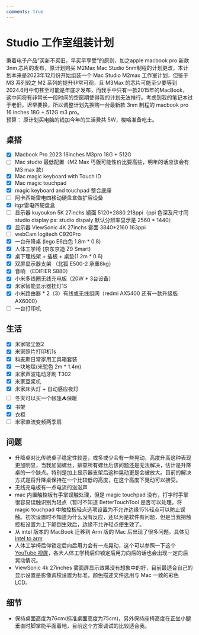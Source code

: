 ```yaml
---
comments: true
---
```


# Studio 工作室组装计划
秉着电子产品”买新不买旧，早买早享受“的原则，加之apple macbook pro 新款 3nm 芯片的发布，原计划购买 M2Max Mac Studio 5nm制程的计划更改，本计划本来是2023年12月份开始组装一个 Mac Studio M2max 工作室计划，但鉴于 M3 系列较之 M2 系列的提升非常可观，且 M3Max 的芯片可能至少要等到2024.6月中旬甚至可能是年底才发布，而我手中只有一款2015年的MacBook，这中间将有非常长一段时间的空窗期使得我的计划无法推行。考虑到我的笔记本过于老旧，迟早要换，所以调整计划先换购一台最新款 3nm 制程的 macbook pro 16 inches 18G + 512G m3 pro。  
预算： 原计划买电脑的钱加今年的生活费共 5W，梭哈准备吃土。
## 桌搭
- [x] Macbook Pro 2023 16inches M3pro 18G + 512G 
- [ ] Mac studio 最低配置（M2 Max 丐版可能性价比要高些，明年的话应该会有 M3 max 款）
- [x] Mac magic keyboard with Touch ID 
- [x] Mac magic touchpad 
- [x] magic keyboard and touchpad 整合底座 
- [ ] 阿卡西斯雷电四移动硬盘盒做扩容设备 
- [x] itgz雷电四硬盘盒 
- [ ] 显示器  kuyoukon 5K 27inchs 镜面 5120*2880 218ppi（ppi 色深及尺寸同 studio display ps: studio dispaly 默认分辨率显示是 2560 * 1440）
- [x] 显示器 ViewSonic 4K 27inchs 雾面 3840*2160 163ppi 
- [ ] webCam logitech C920Pro 
- [x] 一台升降桌 (lego E6白色 1.8m * 0.8) 
- [x] 人体工学椅 (京东京造 Z9 Smart) 
- [x] 桌下理线架 + 插板 + 桌垫(1.2m * 0.6) 
- [x] 双屏显示器支架 （北狐 E500-2 承重8kg）
- [x] 音响 （EDIFIER S880）
- [x] 小米多线圈无线充电板（20W * 3台设备）
- [x] 米家智能显示器挂灯1S 
- [x] 小米路由器 * 2（3）有线或无线组网（redmi AX5400 还有一款升级版 AX6000）
- [ ] 一台打印机 

## 生活
- [x] 米家吸尘器2
- [x] 米家照片打印机1s
- [x] 科麦斯日常家用工具箱套装
- [x] 一块地毯(米驼色 2m * 1.4m) 
- [x] 米家声波电动牙刷 T302
- [x] 米家豆浆机
- [x] 米家床头灯 + 自动感应夜灯
- [ ] 冬天可以买一个帐篷⛺️保暖 
- [x] 书架
- [x] 衣柜
- [ ] 米家直流变频两季扇

## 问题
* 升降桌对比传统桌子稳定性较差，或多或少会有一些晃动，高度升高这种表现更加明显，当我加固螺丝，排查所有螺丝后该问题还是无法解决，估计是升降桌的一个缺点。特别是加上显示器支架后这种晃动更是会被放大。目前的解决方式是将升降桌保持在一个比较低的高度，在这个高度下晃动可以接受。
* 无线充电板有一点电流的滋滋声 
* mac 内置触控板有手掌误触处理，但是 magic touchpad 没有，打字时手掌很容易误触识别为轻点（暂时不知道 BetterTouchTool 是否可以处理。将 magic touchpad 中触控板轻点选项设置为不允许边缘15%轻点可以防止误触。初次设置时不知道为什么没有反应，还以为是软件有问题，但是当我把触控板设置为上下颠倒生效后，边缘不允许轻点便生效了。
* 从 intel 版本的 MacBook 迁移到 Arm 版的 Mac 后出现了很多问题。具体见 [intel to arm](./intel-to-arm.md)
* 人体工学椅后仰锁定后向后用力会有一点晃动，这个可以参照一下这个 [YouTube 视屏](https://www.youtube.com/watch?v=QMv7XQA4NMU)，各大人体工学椅后仰锁定后用力向后的话也会出现一定向后晃动情况。 
* ViewSonic 4k 27inches 雾面屏显示效果没有想象中的好，目前最适合自己的显示设置是影像调校设置为标准，颜色描述文件选用与 Mac 一致的彩色LCD。
## 细节
* 保持桌面高度为76cm(标准桌面高度为75cm)，另外保持座椅高度在正坐小腿垂直时脚掌能平面着地，目前这个方案调试的比较适合我。 